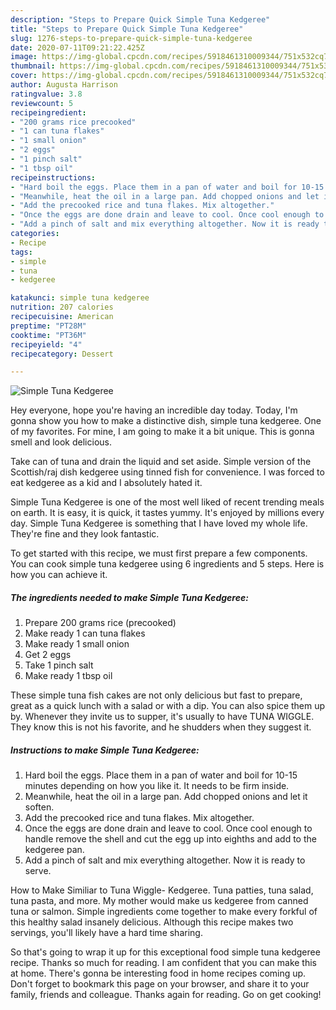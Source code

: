 ```yaml
---
description: "Steps to Prepare Quick Simple Tuna Kedgeree"
title: "Steps to Prepare Quick Simple Tuna Kedgeree"
slug: 1276-steps-to-prepare-quick-simple-tuna-kedgeree
date: 2020-07-11T09:21:22.425Z
image: https://img-global.cpcdn.com/recipes/5918461310009344/751x532cq70/simple-tuna-kedgeree-recipe-main-photo.jpg
thumbnail: https://img-global.cpcdn.com/recipes/5918461310009344/751x532cq70/simple-tuna-kedgeree-recipe-main-photo.jpg
cover: https://img-global.cpcdn.com/recipes/5918461310009344/751x532cq70/simple-tuna-kedgeree-recipe-main-photo.jpg
author: Augusta Harrison
ratingvalue: 3.8
reviewcount: 5
recipeingredient:
- "200 grams rice precooked"
- "1 can tuna flakes"
- "1 small onion"
- "2 eggs"
- "1 pinch salt"
- "1 tbsp oil"
recipeinstructions:
- "Hard boil the eggs. Place them in a pan of water and boil for 10-15 minutes depending on how you like it. It needs to be firm inside."
- "Meanwhile, heat the oil in a large pan. Add chopped onions and let it soften."
- "Add the precooked rice and tuna flakes. Mix altogether."
- "Once the eggs are done drain and leave to cool. Once cool enough to handle remove the shell and cut the egg up into eighths and add to the kedgeree pan."
- "Add a pinch of salt and mix everything altogether. Now it is ready to serve."
categories:
- Recipe
tags:
- simple
- tuna
- kedgeree

katakunci: simple tuna kedgeree 
nutrition: 207 calories
recipecuisine: American
preptime: "PT28M"
cooktime: "PT36M"
recipeyield: "4"
recipecategory: Dessert

---
```



![Simple Tuna Kedgeree](https://img-global.cpcdn.com/recipes/5918461310009344/751x532cq70/simple-tuna-kedgeree-recipe-main-photo.jpg)

Hey everyone, hope you're having an incredible day today. Today, I'm gonna show you how to make a distinctive dish, simple tuna kedgeree. One of my favorites. For mine, I am going to make it a bit unique. This is gonna smell and look delicious.

Take can of tuna and drain the liquid and set aside. Simple version of the Scottish/raj dish kedgeree using tinned fish for convenience. I was forced to eat kedgeree as a kid and I absolutely hated it.

Simple Tuna Kedgeree is one of the most well liked of recent trending meals on earth. It is easy, it is quick, it tastes yummy. It's enjoyed by millions every day. Simple Tuna Kedgeree is something that I have loved my whole life. They're fine and they look fantastic.


To get started with this recipe, we must first prepare a few components. You can cook simple tuna kedgeree using 6 ingredients and 5 steps. Here is how you can achieve it.

<!--inarticleads1-->

##### The ingredients needed to make Simple Tuna Kedgeree:

1. Prepare 200 grams rice (precooked)
1. Make ready 1 can tuna flakes
1. Make ready 1 small onion
1. Get 2 eggs
1. Take 1 pinch salt
1. Make ready 1 tbsp oil


These simple tuna fish cakes are not only delicious but fast to prepare, great as a quick lunch with a salad or with a dip. You can also spice them up by. Whenever they invite us to supper, it&#39;s usually to have TUNA WIGGLE. They know this is not his favorite, and he shudders when they suggest it. 

<!--inarticleads2-->

##### Instructions to make Simple Tuna Kedgeree:

1. Hard boil the eggs. Place them in a pan of water and boil for 10-15 minutes depending on how you like it. It needs to be firm inside.
1. Meanwhile, heat the oil in a large pan. Add chopped onions and let it soften.
1. Add the precooked rice and tuna flakes. Mix altogether.
1. Once the eggs are done drain and leave to cool. Once cool enough to handle remove the shell and cut the egg up into eighths and add to the kedgeree pan.
1. Add a pinch of salt and mix everything altogether. Now it is ready to serve.


How to Make Similiar to Tuna Wiggle- Kedgeree. Tuna patties, tuna salad, tuna pasta, and more. My mother would make us kedgeree from canned tuna or salmon. Simple ingredients come together to make every forkful of this healthy salad insanely delicious. Although this recipe makes two servings, you&#39;ll likely have a hard time sharing. 

So that's going to wrap it up for this exceptional food simple tuna kedgeree recipe. Thanks so much for reading. I am confident that you can make this at home. There's gonna be interesting food in home recipes coming up. Don't forget to bookmark this page on your browser, and share it to your family, friends and colleague. Thanks again for reading. Go on get cooking!
